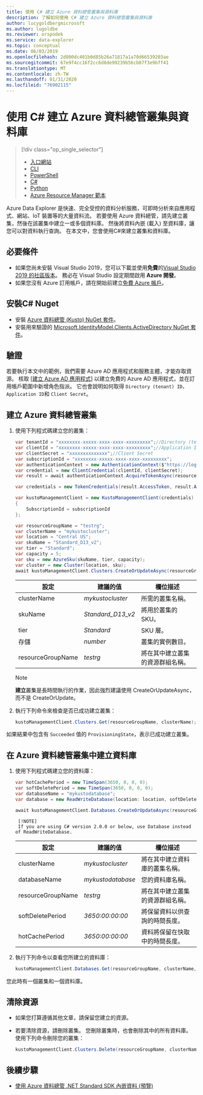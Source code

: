 ```yaml
---
title: 使用 C# 建立 Azure 資料總管叢集與資料庫
description: 了解如何使用 C# 建立 Azure 資料總管叢集與資料庫
author: lucygoldbergmicrosoft
ms.author: lugoldbe
ms.reviewer: orspodek
ms.service: data-explorer
ms.topic: conceptual
ms.date: 06/03/2019
ms.openlocfilehash: 2d800dc401b0d85b26a71817a1a70d66539203ae
ms.sourcegitcommit: 67e9f4cc16f2cc6d8de99239b56cb87f3e9bff41
ms.translationtype: MT
ms.contentlocale: zh-TW
ms.lasthandoff: 01/31/2020
ms.locfileid: "76902115"
---
```

# <a name="create-an-azure-data-explorer-cluster-and-database-by-using-c"></a>使用 C# 建立 Azure 資料總管叢集與資料庫

> [!div class="op_single_selector"]
> * [入口網站](create-cluster-database-portal.md)
> * [CLI](create-cluster-database-cli.md)
> * [PowerShell](create-cluster-database-powershell.md)
> * [C#](create-cluster-database-csharp.md)
> * [Python](create-cluster-database-python.md)
> * [Azure Resource Manager 範本](create-cluster-database-resource-manager.md)

Azure Data Explorer 是快速、完全受控的資料分析服務，可即時分析來自應用程式、網站、IoT 裝置等的大量資料流。 若要使用 Azure 資料總管，請先建立叢集，然後在該叢集中建立一或多個資料庫。 然後將資料內嵌 (載入) 至資料庫，讓您可以對資料執行查詢。 在本文中，您會使用C#來建立叢集和資料庫。

## <a name="prerequisites"></a>必要條件

* 如果您尚未安裝 Visual Studio 2019，您可以下載並使用**免費**的[Visual Studio 2019 的社區版本](https://www.visualstudio.com/downloads/)。 務必在 Visual Studio 設定期間啟用 **Azure 開發**。
* 如果您沒有 Azure 訂用帳戶，請在開始前建立[免費 Azure 帳戶](https://azure.microsoft.com/free/)。

## <a name="install-c-nuget"></a>安裝C# Nuget

* 安裝 [Azure 資料總管 (Kusto) NuGet 套件](https://www.nuget.org/packages/Microsoft.Azure.Management.Kusto/)。
* 安裝用來驗證的 [Microsoft.IdentityModel.Clients.ActiveDirectory NuGet 套件](https://www.nuget.org/packages/Microsoft.IdentityModel.Clients.ActiveDirectory/)。

## <a name="authentication"></a>驗證
若要執行本文中的範例，我們需要 Azure AD 應用程式和服務主體，才能存取資源。 核取 [[建立 Azure AD 應用程式](https://docs.microsoft.com/azure/active-directory/develop/howto-create-service-principal-portal)] 以建立免費的 Azure AD 應用程式，並在訂用帳戶範圍中新增角色指派。 它也會說明如何取得 `Directory (tenant) ID`、`Application ID`和 `Client Secret`。

## <a name="create-the-azure-data-explorer-cluster"></a>建立 Azure 資料總管叢集

1. 使用下列程式碼建立您的叢集：

    ```csharp
    var tenantId = "xxxxxxxx-xxxxx-xxxx-xxxx-xxxxxxxxx";//Directory (tenant) ID
    var clientId = "xxxxxxxx-xxxxx-xxxx-xxxx-xxxxxxxxx";//Application ID
    var clientSecret = "xxxxxxxxxxxxxx";//Client Secret
    var subscriptionId = "xxxxxxxx-xxxxx-xxxx-xxxx-xxxxxxxxx";
    var authenticationContext = new AuthenticationContext($"https://login.windows.net/{tenantId}");
    var credential = new ClientCredential(clientId, clientSecret);
    var result = await authenticationContext.AcquireTokenAsync(resource: "https://management.core.windows.net/", clientCredential: credential);

    var credentials = new TokenCredentials(result.AccessToken, result.AccessTokenType);

    var kustoManagementClient = new KustoManagementClient(credentials)
    {
        SubscriptionId = subscriptionId
    };

    var resourceGroupName = "testrg";
    var clusterName = "mykustocluster";
    var location = "Central US";
    var skuName = "Standard_D13_v2";
    var tier = "Standard";
    var capacity = 5;
    var sku = new AzureSku(skuName, tier, capacity);
    var cluster = new Cluster(location, sku);
    await kustoManagementClient.Clusters.CreateOrUpdateAsync(resourceGroupName, clusterName, cluster);
    ```

   |**設定** | **建議的值** | **欄位描述**|
   |---|---|---|
   | clusterName | *mykustocluster* | 所需的叢集名稱。|
   | skuName | *Standard_D13_v2* | 將用於叢集的 SKU。 |
   | tier | *Standard* | SKU 層。 |
   | 存儲 | *number* | 叢集的實例數目。 |
   | resourceGroupName | *testrg* | 將在其中建立叢集的資源群組名稱。 |

    > [!NOTE]
    > **建立**叢集是長時間執行的作業，因此強烈建議使用 CreateOrUpdateAsync，而不是 CreateOrUpdate。 

1. 執行下列命令來檢查是否已成功建立叢集：

    ```csharp
    kustoManagementClient.Clusters.Get(resourceGroupName, clusterName);
    ```

如果結果中包含有 `Succeeded` 值的 `ProvisioningState`，表示已成功建立叢集。

## <a name="create-the-database-in-the-azure-data-explorer-cluster"></a>在 Azure 資料總管叢集中建立資料庫

1. 使用下列程式碼建立您的資料庫：

    ```csharp
    var hotCachePeriod = new TimeSpan(3650, 0, 0, 0);
    var softDeletePeriod = new TimeSpan(3650, 0, 0, 0);
    var databaseName = "mykustodatabase";
    var database = new ReadWriteDatabase(location: location, softDeletePeriod: softDeletePeriod, hotCachePeriod: hotCachePeriod);

    await kustoManagementClient.Databases.CreateOrUpdateAsync(resourceGroupName, clusterName, databaseName, database);
    ```

        [!NOTE]
        If you are using C# version 2.0.0 or below, use Database instead of ReadWriteDatabase.

   |**設定** | **建議的值** | **欄位描述**|
   |---|---|---|
   | clusterName | *mykustocluster* | 將在其中建立資料庫的叢集名稱。|
   | databaseName | *mykustodatabase* | 您的資料庫名稱。|
   | resourceGroupName | *testrg* | 將在其中建立叢集的資源群組名稱。 |
   | softDeletePeriod | *3650:00:00:00* | 將保留資料以供查詢的時間長度。 |
   | hotCachePeriod | *3650:00:00:00* | 資料將保留在快取中的時間長度。 |

2. 執行下列命令以查看您所建立的資料庫：

    ```csharp
    kustoManagementClient.Databases.Get(resourceGroupName, clusterName, databaseName) as ReadWriteDatabase;
    ```

您此時有一個叢集和一個資料庫。

## <a name="clean-up-resources"></a>清除資源

* 如果您打算遵循其他文章，請保留您建立的資源。
* 若要清除資源，請刪除叢集。 您刪除叢集時，也會刪除其中的所有資料庫。 使用下列命令刪除您的叢集：

    ```csharp
    kustoManagementClient.Clusters.Delete(resourceGroupName, clusterName);
    ```

## <a name="next-steps"></a>後續步驟

* [使用 Azure 資料總管 .NET Standard SDK 內嵌資料 (預覽)](net-standard-ingest-data.md)
